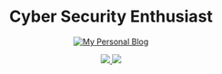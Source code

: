 <h1 align="center">Cyber Security Enthusiast</h1>

<p align="center">
  <a href="https://nao-compativel.github.io/nao-compativel/">
    <img src="https://img.shields.io/badge/My_Personal_Blog-20232A?style=for-the-badge&logo=github&logoColor=fff" alt="My Personal Blog">
  </a>
</p>

<p align="center">
  <a href="https://github.com/nao-compativel">
    <img src="https://github-readme-stats.vercel.app/api?username=nao-compativel&show_icons=true&theme=tokyonight&count_private=true"/>
    <img src="https://github-readme-stats.vercel.app/api/top-langs/?username=nao-compativel&layout=compact&langs_count=7&theme=tokyonight"/>
  </a>
</p>
